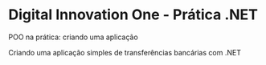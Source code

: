 # Digital Innovation One - Prática .NET

POO na prática: criando uma aplicação

Criando uma aplicação simples de transferências bancárias com .NET
